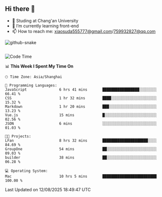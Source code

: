 ## Hi there 👋
- 🏫 Studing at Chang'an University
- 🌱 I’m currently learning front-end
- 📫 How to reach me: xiaosuda555777@gmail.com/759932827@qq.com
<!--
**Lotterng/Lotterng** is a ✨ _special_ ✨ repository because its `README.md` (this file) appears on your GitHub profile.
Here are some ideas to get you started:
- 🔭 I’m currently working on ...
- 🌱 I’m currently learning ...
- 👯 I’m looking to collaborate on ...
- 🤔 I’m looking for help with ...
- 💬 Ask me about ...
- 📫 How to reach me: ...
- 😄 Pronouns: ...
- ⚡ Fun fact: ...
-->
</div>

<!-- Snake Code Contribution Map 贪吃蛇代码贡献图 -->
  <picture>
    <source media="(prefers-color-scheme: dark)" srcset="https://cdn.jsdelivr.net/gh/sun0225SUN/sun0225SUN/profile-snake-contrib/github-contribution-grid-snake-dark.svg" />
    <source media="(prefers-color-scheme: light)" srcset="https://cdn.jsdelivr.net/gh/sun0225SUN/sun0225SUN/profile-snake-contrib/github-contribution-grid-snake.svg" />
    <img alt="github-snake" src="https://cdn.jsdelivr.net/gh/sun0225SUN/sun0225SUN/profile-snake-contrib/github-contribution-grid-snake-dark.svg" />
  </picture>

</div>

##

<!--START_SECTION:waka-->
![Code Time](http://img.shields.io/badge/Code%20Time-10%20hrs%2057%20mins-blue)

📊 **This Week I Spent My Time On** 

```text
🕑︎ Time Zone: Asia/Shanghai

💬 Programming Languages: 
JavaScript               6 hrs 41 mins       █████████████████░░░░░░░░   66.41 % 
CSS                      1 hr 32 mins        ████░░░░░░░░░░░░░░░░░░░░░   15.32 % 
Markdown                 1 hr 20 mins        ███░░░░░░░░░░░░░░░░░░░░░░   13.23 % 
Vue.js                   15 mins             █░░░░░░░░░░░░░░░░░░░░░░░░   02.56 % 
JSON                     6 mins              ░░░░░░░░░░░░░░░░░░░░░░░░░   01.03 % 

🐱‍💻 Projects: 
LFan                     8 hrs 32 mins       █████████████████████░░░░   84.69 % 
GroupOne                 54 mins             ██░░░░░░░░░░░░░░░░░░░░░░░   09.03 % 
builder                  38 mins             ██░░░░░░░░░░░░░░░░░░░░░░░   06.28 % 

💻 Operating System: 
Mac                      10 hrs 5 mins       █████████████████████████   100.00 % 
```


 Last Updated on 12/08/2025 18:49:47 UTC
<!--END_SECTION:waka-->

